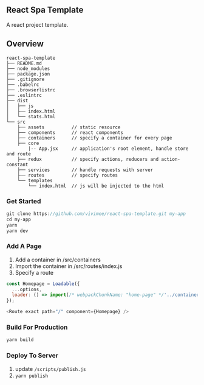 ## React Spa Template
A react project template.

## Overview
```
react-spa-template
├── README.md
├── node_modules
├── package.json
├── .gitignore
├── .babelrc
├── .browserlistrc
├── .eslintrc
├── dist
│   ├── js
│   ├── index.html
│   └── stats.html
└── src
    ├── assets          // static resource
    ├── components      // react components
    ├── containers      // specify a container for every page
    ├── core
        |-- App.jsx     // application's root element, handle store and route
    ├── redux           // specify actions, reducers and action-constant
    ├── services        // handle requests with server
    ├── routes          // specify routes
    └── templates       
        └── index.html  // js will be injected to the html
```

### Get Started

```js
git clone https://github.com/vivimee/react-spa-template.git my-app
cd my-app
yarn
yarn dev
```

### Add A Page

1. Add a container in /src/containers
2. Import the container in /src/routes/index.js
3. Specify a route
```js
const Homepage = Loadable({
  ...options,
  loader: () => import(/* webpackChunkName: "home-page" */'../containers/Homepage'),
});

<Route exact path="/" component={Homepage} />
```

### Build For Production

```js
yarn build
```

### Deploy To Server
1. update `/scripts/publish.js`
2. `yarn publish`

